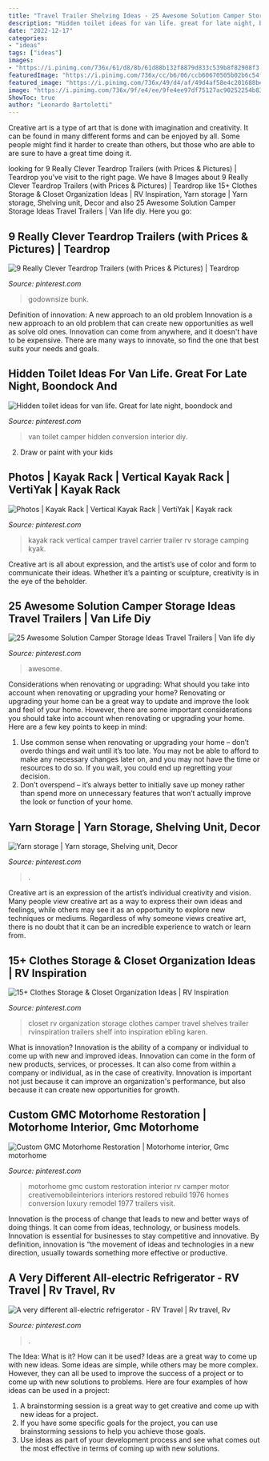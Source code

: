 ```yaml
---
title: "Travel Trailer Shelving Ideas - 25 Awesome Solution Camper Storage Ideas Travel Trailers"
description: "Hidden toilet ideas for van life. great for late night, boondock and"
date: "2022-12-17"
categories:
- "ideas"
tags: ["ideas"]
images:
- "https://i.pinimg.com/736x/61/d8/8b/61d88b132f8879d833c539b8f82908f3.jpg"
featuredImage: "https://i.pinimg.com/736x/cc/b6/06/ccb60670505b02b6c54f779764667781.jpg"
featured_image: "https://i.pinimg.com/736x/49/d4/af/49d4af58e4c201688be86599b69e4b04--motorhome-interior-motor-homes.jpg"
image: "https://i.pinimg.com/736x/9f/e4/ee/9fe4ee97df75127ac90252254b83c5ef.jpg"
ShowToc: true
author: "Leonardo Bartoletti"
---
```



Creative art is a type of art that is done with imagination and creativity. It can be found in many different forms and can be enjoyed by all. Some people might find it harder to create than others, but those who are able to are sure to have a great time doing it.

	

		
looking for 9 Really Clever Teardrop Trailers (with Prices &amp; Pictures) | Teardrop you've visit to the right page. We have 8 Images about 9 Really Clever Teardrop Trailers (with Prices &amp; Pictures) | Teardrop like 15+ Clothes Storage &amp; Closet Organization Ideas | RV Inspiration, Yarn storage | Yarn storage, Shelving unit, Decor and also 25 Awesome Solution Camper Storage Ideas Travel Trailers | Van life diy. Here you go:
		
    
## 9 Really Clever Teardrop Trailers (with Prices &amp; Pictures) | Teardrop

<img loading=lazy src="https://i.pinimg.com/736x/a0/03/92/a0039237164bd5adb8e086e5afdf1a3a.jpg" onerror="this.onerror=null;this.src='https://tse4.mm.bing.net/th?id=OIP.JebFAXKj5Q6D11YrJMUHuwHaFj&amp;pid=15.1';" alt="9 Really Clever Teardrop Trailers (with Prices &amp; Pictures) | Teardrop">

_Source: pinterest.com_

>godownsize bunk. 

	

Definition of innovation: A new approach to an old problem
Innovation is a new approach to an old problem that can create new opportunities as well as solve old ones. Innovation can come from anywhere, and it doesn't have to be expensive. There are many ways to innovate, so find the one that best suits your needs and goals.

    
## Hidden Toilet Ideas For Van Life. Great For Late Night, Boondock And

<img loading=lazy src="https://i.pinimg.com/736x/61/d8/8b/61d88b132f8879d833c539b8f82908f3.jpg" onerror="this.onerror=null;this.src='https://tse2.mm.bing.net/th?id=OIP.LjEI4h2cnphXNU18bqLhIwAAAA&amp;pid=15.1';" alt="Hidden toilet ideas for van life. Great for late night, boondock and">

_Source: pinterest.com_

>van toilet camper hidden conversion interior diy. 

	

2. Draw or paint with your kids

    
## Photos | Kayak Rack | Vertical Kayak Rack | VertiYak | Kayak Rack

<img loading=lazy src="https://i.pinimg.com/736x/4e/79/b8/4e79b8da45d7da4831415e99976e4d38.jpg" onerror="this.onerror=null;this.src='https://tse3.mm.bing.net/th?id=OIP.gVe7Ato0zXOXWZzUYYoKGgHaLx&amp;pid=15.1';" alt="Photos | Kayak Rack | Vertical Kayak Rack | VertiYak | Kayak rack">

_Source: pinterest.com_

>kayak rack vertical camper travel carrier trailer rv storage camping kyak. 

	

Creative art is all about expression, and the artist’s use of color and form to communicate their ideas. Whether it’s a painting or sculpture, creativity is in the eye of the beholder.

    
## 25 Awesome Solution Camper Storage Ideas Travel Trailers | Van Life Diy

<img loading=lazy src="https://i.pinimg.com/736x/cc/b6/06/ccb60670505b02b6c54f779764667781.jpg" onerror="this.onerror=null;this.src='https://tse4.mm.bing.net/th?id=OIP.It8_LNVzsz1cUUDi-vcd-wHaJ2&amp;pid=15.1';" alt="25 Awesome Solution Camper Storage Ideas Travel Trailers | Van life diy">

_Source: pinterest.com_

>awesome. 

	

Considerations when renovating or upgrading: What should you take into account when renovating or upgrading your home?
Renovating or upgrading your home can be a great way to update and improve the look and feel of your home. However, there are some important considerations you should take into account when renovating or upgrading your home. Here are a few key points to keep in mind: 
1. Use common sense when renovating or upgrading your home – don’t overdo things and wait until it’s too late. You may not be able to afford to make any necessary changes later on, and you may not have the time or resources to do so. If you wait, you could end up regretting your decision. 
2. Don’t overspend – it’s always better to initially save up money rather than spend more on unnecessary features that won’t actually improve the look or function of your home.

    
## Yarn Storage | Yarn Storage, Shelving Unit, Decor

<img loading=lazy src="https://i.pinimg.com/736x/9f/e4/ee/9fe4ee97df75127ac90252254b83c5ef.jpg" onerror="this.onerror=null;this.src='https://tse4.mm.bing.net/th?id=OIP.3h8snWZwXagbxiaWB3OWGwHaOO&amp;pid=15.1';" alt="Yarn storage | Yarn storage, Shelving unit, Decor">

_Source: pinterest.com_

>. 

	

Creative art is an expression of the artist’s individual creativity and vision. Many people view creative art as a way to express their own ideas and feelings, while others may see it as an opportunity to explore new techniques or mediums. Regardless of why someone views creative art, there is no doubt that it can be an incredible experience to watch or learn from.

    
## 15+ Clothes Storage &amp; Closet Organization Ideas | RV Inspiration

<img loading=lazy src="https://i.pinimg.com/736x/e7/48/26/e74826f0bfea0da582ced8a1aba304b2.jpg" onerror="this.onerror=null;this.src='https://tse1.mm.bing.net/th?id=OIP.FsCjMYHo71S-NDN2vM1FzQHaJ4&amp;pid=15.1';" alt="15+ Clothes Storage &amp; Closet Organization Ideas | RV Inspiration">

_Source: pinterest.com_

>closet rv organization storage clothes camper travel shelves trailer rvinspiration trailers shelf into inspiration ebling karen. 

	

What is innovation?
Innovation is the ability of a company or individual to come up with new and improved ideas. Innovation can come in the form of new products, services, or processes. It can also come from within a company or individual, as in the case of creativity. Innovation is important not just because it can improve an organization's performance, but also because it can create new opportunities for growth.

    
## Custom GMC Motorhome Restoration | Motorhome Interior, Gmc Motorhome

<img loading=lazy src="https://i.pinimg.com/736x/49/d4/af/49d4af58e4c201688be86599b69e4b04--motorhome-interior-motor-homes.jpg" onerror="this.onerror=null;this.src='https://tse4.mm.bing.net/th?id=OIP.IveE4kxGgLkx2oVNBHdTygHaE7&amp;pid=15.1';" alt="Custom GMC Motorhome Restoration | Motorhome interior, Gmc motorhome">

_Source: pinterest.com_

>motorhome gmc custom restoration interior rv camper motor creativemobileinteriors interiors restored rebuild 1976 homes conversion luxury remodel 1977 trailers visit. 

	

Innovation is the process of change that leads to new and better ways of doing things. It can come from ideas, technology, or business models. Innovation is essential for businesses to stay competitive and innovative. By definition, innovation is “the movement of ideas and technologies in a new direction, usually towards something more effective or productive.

    
## A Very Different All-electric Refrigerator - RV Travel | Rv Travel, Rv

<img loading=lazy src="https://i.pinimg.com/736x/7c/06/03/7c06038219320c389d0017ec8340747a.jpg" onerror="this.onerror=null;this.src='https://tse3.mm.bing.net/th?id=OIP.7WTuM8JvCkROXuFYINU6GgHaNK&amp;pid=15.1';" alt="A very different all-electric refrigerator - RV Travel | Rv travel, Rv">

_Source: pinterest.com_

>. 

	

The Idea: What is it? How can it be used?
Ideas are a great way to come up with new ideas. Some ideas are simple, while others may be more complex. However, they can all be used to improve the success of a project or to come up with new solutions to problems. Here are four examples of how ideas can be used in a project: 
1. A brainstorming session is a great way to get creative and come up with new ideas for a project.
2. If you have some specific goals for the project, you can use brainstorming sessions to help you achieve those goals.
3. Use ideas as part of your development process and see what comes out the most effective in terms of coming up with new solutions.

